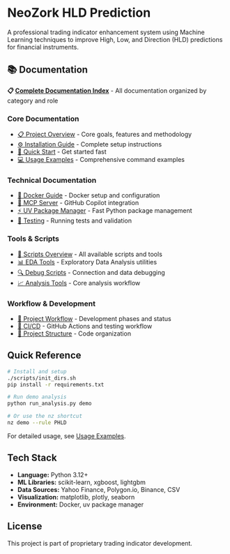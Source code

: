 # NeoZork HLD Prediction

A professional trading indicator enhancement system using Machine Learning techniques to improve High, Low, and Direction (HLD) predictions for financial instruments.

## 📚 Documentation

**📋 [Complete Documentation Index](docs/index.md)** - All documentation organized by category and role

### Core Documentation
- [📋 Project Overview](docs/overview.md) - Core goals, features and methodology
- [⚙️ Installation Guide](docs/installation.md) - Complete setup instructions
- [🚀 Quick Start](docs/quick-start.md) - Get started fast
- [💻 Usage Examples](docs/usage-examples.md) - Comprehensive command examples

### Technical Documentation
- [🐳 Docker Guide](docs/docker.md) - Docker setup and configuration
- [🤖 MCP Server](docs/mcp-server.md) - GitHub Copilot integration
- [⚡ UV Package Manager](docs/uv-setup.md) - Fast Python package management
- [🧪 Testing](docs/testing.md) - Running tests and validation

### Tools & Scripts
- [🔧 Scripts Overview](docs/scripts.md) - All available scripts and tools
- [📊 EDA Tools](docs/eda-tools.md) - Exploratory Data Analysis utilities
- [🔍 Debug Scripts](docs/debug-scripts.md) - Connection and data debugging
- [📈 Analysis Tools](docs/analysis-tools.md) - Core analysis workflow

### Workflow & Development
- [📅 Project Workflow](docs/workflow.md) - Development phases and status
- [🔄 CI/CD](docs/ci-cd.md) - GitHub Actions and testing workflow
- [📁 Project Structure](docs/project-structure.md) - Code organization

## Quick Reference

```bash
# Install and setup
./scripts/init_dirs.sh
pip install -r requirements.txt

# Run demo analysis
python run_analysis.py demo

# Or use the nz shortcut
nz demo --rule PHLD
```

For detailed usage, see [Usage Examples](docs/usage-examples.md).

## Tech Stack

- **Language:** Python 3.12+
- **ML Libraries:** scikit-learn, xgboost, lightgbm
- **Data Sources:** Yahoo Finance, Polygon.io, Binance, CSV
- **Visualization:** matplotlib, plotly, seaborn
- **Environment:** Docker, uv package manager

## License

This project is part of proprietary trading indicator development.
